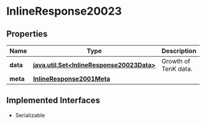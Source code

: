 

# InlineResponse20023


## Properties

Name | Type | Description | Notes
------------ | ------------- | ------------- | -------------
**data** | [**java.util.Set&lt;InlineResponse20023Data&gt;**](InlineResponse20023Data.md) | Growth of TenK data. |  [optional]
**meta** | [**InlineResponse2001Meta**](InlineResponse2001Meta.md) |  |  [optional]


## Implemented Interfaces

* Serializable


